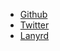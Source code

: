 - [Github](https://github.com/zetter)
- [Twitter](https://twitter.com/czetter)
- [Lanyrd](http://lanyrd.com/profile/czetter/)